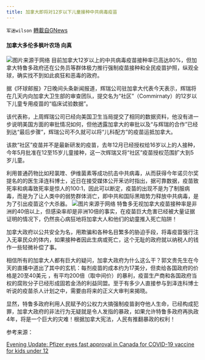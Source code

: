 ```yaml
---
title: 加拿大即将对12岁以下儿童接种中共病毒疫苗
---
```

`军迷wilson` [轉載自GNews](https://gnews.org/zh-hans/1580306/)

#### 加拿大多伦多枫叶农场 向真
![](https://assets.gnews.org/wp-content/uploads/2021/10/2C0A976B-0F43-426E-89D5-36F0F91645BF_1_201_a.jpeg)图片来源于网络
目前加拿大12岁以上的中共病毒疫苗接种率已高达80%，但加拿大特鲁多政府还在公务员等群体极力推行强制疫苗接种和全民疫苗护照，纵观全球，确实找不到如此疯狂和恶毒的政府。

据《环球邮报》7日晚间头条新闻报道，辉瑞公司驻加拿大代表今天表示，辉瑞将在几天内向加拿大卫生部的审查团队，提交名为“社区”（Commirnaty）的12岁以下儿童专用疫苗的“临床试验数据”。

该代表称，上周辉瑞公司已经向美国卫生当局提交了相同的数据资料，他没有进一步说明美国方面的审批情况如何，但他透露加拿大的审批以及“与辉瑞的合作”已经到达“最后步骤”，辉瑞公司不久就可以将“儿科配方”的疫苗运抵加拿大。

该款“社区”疫苗并不是最新研发的疫苗，去年12月已经授权给16岁以上的人接种，今年5月批准在12至15岁儿童接种，这一次辉瑞又将“社区”疫苗授权范围扩大到5岁儿童。

利用普通药物比如羟氯喹、伊维菌素等成功抗击中共病毒，从而获得今年诺贝尔奖提名的的医生泽连科博士，近日在接受媒体公开釆访时指出，据可靠数据，疫苗致死率和病毒致死率是惊人的100:1，因此可以断定，疫苗的出现不是为了制服病毒，而是为了让人类中的弱势群体消亡，即中共和国际黑暗势力释放中共病毒，是为了引出疫苗这个大杀器。
![](https://assets.gnews.org/wp-content/uploads/2021/10/截屏2021-10-07-下午10.21.33.png)图片来源于网络
特鲁多无视加拿大疫苗接种率是非洲的40倍以上，但感染率却是非洲10倍的事实，在疫苗巨大危害已经被大量证据证明的情况下，仍然丧心病狂地将加拿大人和他们的幼童推入死亡陷阱！

加拿大政府以公共安全为名，用欺骗和各种名目繁多的胁迫手段，将毒疫苗强行注入无辜民众的体内，如果接种者因此生病或死亡，这个无耻的政府就以纳税人的钱作一些轻微补偿了事。

相信所有的加拿大人都有巨大的疑问，加拿大政府为什么这么干？郭文贵先生在今天的直播中道出了其中的玄机：每剂疫苗的成本约为17美分，但卖给各国政府的价格是20至40美元 ，有平均200倍（取中间价）的暴利，疫苗生产商和各国政府当权的腐败分子已经形成固若金汤的利益同盟。至于有多少人直接参与到泽连科博士听说的疫苗杀人计划之中，需要由将来的正义大审判来揭晓。

显然，特鲁多政府利用人民赋予的公权力大搞强制疫苗剥夺他人生命，已经构成犯罪，加拿大政府的非法行为无疑就是令人发指的暴政，如果允许特鲁多政府再执政4年，将是一个巨大的灾难！根据加拿大宪法，人民有推翻暴政的权利！

参考来源：

[Evening Update: Pfizer eyes fast approval in Canada for COVID-19 vaccine for kids under 12](https://www.theglobeandmail.com/canada/article-evening-update-pfizer-eyes-fast-approval-in-canada-for-covid-19/)
